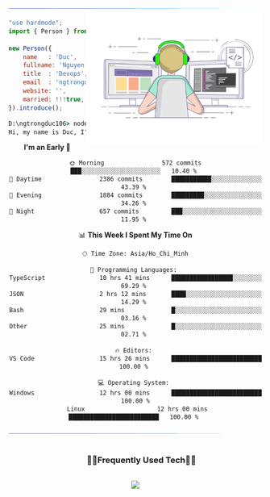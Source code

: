 <img src="/assets/images/horizontal-divider-gradient.gif">

<picture> 
<a href="https://media.giphy.com/media/SWoSkN6DxTszqIKEqv/giphy.gif" alt="Developer">
<img src="/assets//images/developer.webp" align="right" width="350">
</a>
</picture>

```js
"use hardmode";
import { Person } from 'VietNam';

new Person({
    name   : 'Duc',
    fullname: 'Nguyen Trong Duc',
    title  : 'Devops',
    email  : 'ngtrongduc106@gmail.com',
    website: '',
    married: !!!true,
}).introduce();
```

```cmd
D:\ngtrongduc106> node index.js
Hi, my name is Duc, I'm a Devops from VietNam.
```

<div align="center">

<!--START_SECTION:waka-->
**I'm an Early 🐤** 

```text
🌞 Morning                572 commits         ███░░░░░░░░░░░░░░░░░░░░░░   10.40 % 
🌆 Daytime                2386 commits        ███████████░░░░░░░░░░░░░░   43.39 % 
🌃 Evening                1884 commits        █████████░░░░░░░░░░░░░░░░   34.26 % 
🌙 Night                  657 commits         ███░░░░░░░░░░░░░░░░░░░░░░   11.95 % 
```


📊 **This Week I Spent My Time On** 

```text
🕑︎ Time Zone: Asia/Ho_Chi_Minh

💬 Programming Languages: 
TypeScript               10 hrs 41 mins      █████████████████░░░░░░░░   69.29 % 
JSON                     2 hrs 12 mins       ████░░░░░░░░░░░░░░░░░░░░░   14.29 % 
Bash                     29 mins             █░░░░░░░░░░░░░░░░░░░░░░░░   03.16 % 
Other                    25 mins             █░░░░░░░░░░░░░░░░░░░░░░░░   02.71 % 

🔥 Editors: 
VS Code                  15 hrs 26 mins      █████████████████████████   100.00 % 

💻 Operating System: 
Windows                  12 hrs 00 mins      █████████████████████████   100.00 %
 Linux                    12 hrs 00 mins      █████████████████████████   100.00 % 
```

</div>

<img src="/assets/images/horizontal-divider-gradient.gif">

<div id="user-content-toc">
  <ul align="center">
    <summary><h3 style="display: inline-block">🧑‍💻Frequently Used Tech🧑‍💻</h3></summary>
  </ul>
</div>
<p align="center">
<a href="https://skillicons.dev">
<img src="https://skillicons.dev/icons?i=js,ts,nestjs,mysql,mongodb,postgres,windows,linux,kali,kubernetes,openstack,docker&perline=6" />
</a>
</p>